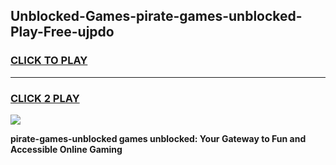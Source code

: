 
## Unblocked-Games-pirate-games-unblocked-Play-Free-ujpdo
<h3>
<a href="https://premium76.site?title=pirate-games-unblocked&ref=20A">CLICK TO PLAY</a></h3>
<hr>

<h3>
<a href="https://premium76.site?title=pirate-games-unblocked&ref=20A">CLICK 2 PLAY</a>
  
</h3>

<a href="https://premium76.site?title=pirate-games-unblocked&ref=20A"><img src="https://clearcache.store/games.png"></a>


**pirate-games-unblocked games unblocked: Your Gateway to Fun and Accessible Online Gaming**
